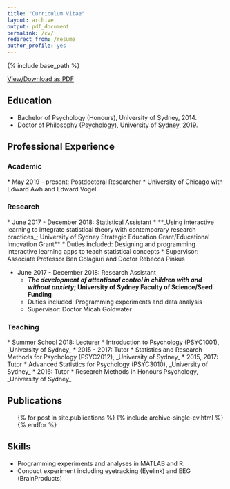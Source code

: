 ```yaml
---
title: "Curriculum Vitae"
layout: archive
output: pdf_document
permalink: /cv/
redirect_from: /resume
author_profile: yes
---
```


{% include base_path %}

<a href="https://williamngiam.github.io/files/wxqn_cv.pdf">View/Download as PDF</a>

Education
-----
* Bachelor of Psychology (Honours), University of Sydney, 2014.
* Doctor of Philosophy (Psychology), University of Sydney, 2019.

Professional Experience
------
<h3> Academic </h3>
* May 2019 - present: Postdoctoral Researcher
  * University of Chicago with Edward Awh and Edward Vogel.

<h3> Research </h3>
* June 2017 - December 2018: Statistical Assistant
  * **_Using interactive learning to integrate statistical theory with contemporary research practices_; University of Sydney Strategic Education Grant/Educational Innovation Grant**
  * Duties included: Designing and programming interactive learning apps to teach statistical concepts
  * Supervisor: Associate Professor Ben Colagiuri and Doctor Rebecca Pinkus

* June 2017 - December 2018: Research Assistant
  * **_The development of attentional control in children with and without anxiety_; University of Sydney Faculty of Science/Seed Funding**
  * Duties included: Programming experiments and data analysis
  * Supervisor: Doctor Micah Goldwater

<h3> Teaching </h3>
* Summer School 2018: Lecturer
  * Introduction to Psychology (PSYC1001), _University of Sydney_
* 2015 - 2017: Tutor
	* Statistics and Research Methods for Psychology (PSYC2012), _University of Sydney_
* 2015, 2017: Tutor
  * Advanced Statistics for Psychology (PSYC3010), _University of Sydney_
* 2016: Tutor
  * Research Methods in Honours Psychology, _University of Sydney_

Publications
-----
  <ul>{% for post in site.publications %}
    {% include archive-single-cv.html %}
  {% endfor %}</ul>

Skills
-----
* Programming experiments and analyses in MATLAB and R.
* Conduct experiment including eyetracking (Eyelink) and EEG (BrainProducts)


